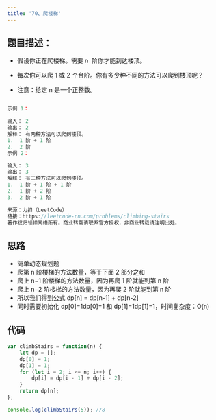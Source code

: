 ```yaml
---
title: '70、爬楼梯'
---
```


## 题目描述：

-   假设你正在爬楼梯。需要 n  阶你才能到达楼顶。

-   每次你可以爬 1 或 2 个台阶。你有多少种不同的方法可以爬到楼顶呢？

-   注意：给定 n 是一个正整数。

```js

示例 1：

输入： 2
输出： 2
解释： 有两种方法可以爬到楼顶。
1.  1 阶 + 1 阶
2.  2 阶
示例 2：

输入： 3
输出： 3
解释： 有三种方法可以爬到楼顶。
1.  1 阶 + 1 阶 + 1 阶
2.  1 阶 + 2 阶
3.  2 阶 + 1 阶

来源：力扣（LeetCode）
链接：https://leetcode-cn.com/problems/climbing-stairs
著作权归领扣网络所有。商业转载请联系官方授权，非商业转载请注明出处。
```

## 思路

-   简单动态规划题
-   爬第 n 阶楼梯的方法数量，等于下面 2 部分之和
-   爬上 n−1 阶楼梯的方法数量，因为再爬 1 阶就能到第 n 阶
-   爬上 n−2 阶楼梯的方法数量，因为再爬 2 阶就能到第 n 阶
-   所以我们得到公式 dp[n] = dp[n-1] + dp[n-2]
-   同时需要初始化 dp[0]=1dp[0]=1 和 dp[1]=1dp[1]=1，时间复杂度：O(n)

## 代码

```js
var climbStairs = function(n) {
	let dp = [];
	dp[0] = 1;
	dp[1] = 1;
	for (let i = 2; i <= n; i++) {
		dp[i] = dp[i - 1] + dp[i - 2];
	}
	return dp[n];
};

console.log(climbStairs(5)); //8
```
